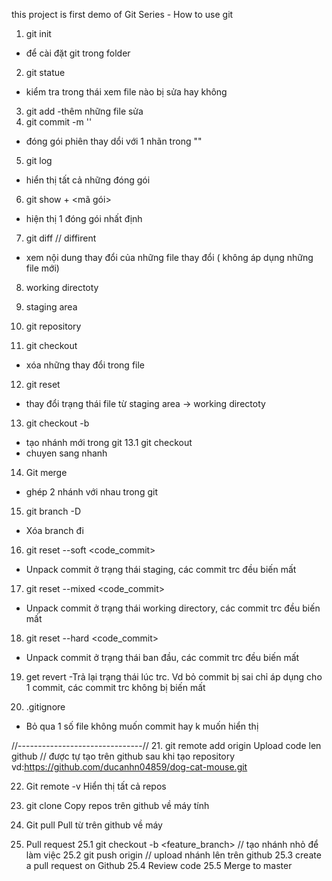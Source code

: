 this project is first demo of Git Series - How to use git

1. git init 
- để cài đặt git trong folder 
2. git statue
- kiểm tra trong thái xem file nào bị sửa hay không
3. git add
-thêm những file sửa
4. git commit -m ''
- đóng gói phiên thay dổi với 1 nhãn trong ""

5. git log
- hiển thị tất cả những đóng gói 
6. git show + <mã gói>
- hiện thị 1 đóng gói nhất định 
7. git diff // diffirent
- xem nội dung thay đổi của những file thay đổi ( không áp dụng những file mới)

8. working directoty 

9. staging area 

10. git repository 

11. git checkout
- xóa những thay đổi trong file 
12. git reset
- thay đổi trạng thái file từ staging area ->  working directoty 

13. git checkout -b <branch> 
- tạo nhánh mới trong git 
13.1 git checkout <ten branch>
- chuyen sang nhanh <ten branch >
14. Git merge 
- ghép 2 nhánh với nhau trong git 
15. git branch -D 
- Xóa branch đi 

16. git reset --soft <code_commit>
- Unpack commit ở trạng thái staging, các commit trc đều biến mất
17. git reset --mixed <code_commit>
-  Unpack commit ở trạng thái working directory, các commit trc đều biến mất
18. git reset --hard <code_commit>
- Unpack commit ở trạng thái ban đầu, các commit trc đều biến mất

19. get revert <commit>
-Trả lại trạng thái lúc trc. Vd bỏ commit bị sai chỉ áp dụng cho 1 commit, các commit trc không bị biến mất

20. .gitignore
- Bỏ qua 1 số file không muốn commit hay k muốn hiển thị

//-------------------------------//
21. git remote add origin <link>
Upload code len github
//<link> được tự tạo trên github sau khi tạo repository vd:https://github.com/ducanhn04859/dog-cat-mouse.git

22. Git remote -v 
Hiển thị tất cả repos

23. git clone
Copy repos trên github về máy tính 
24. Git pull 
Pull từ trên github về máy

25. Pull request
25.1 git checkout -b <feature_branch> // tạo nhánh nhỏ để làm việc
25.2 git push origin <branch> // upload nhánh lên trên github
25.3 create a pull request on Github
25.4 Review code
25.5 Merge to master